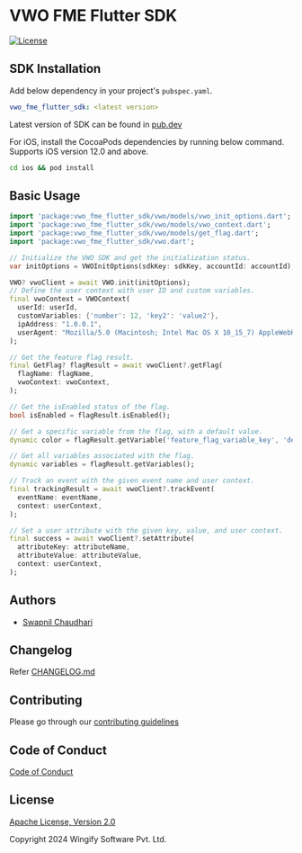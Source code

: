 # VWO FME Flutter SDK

[![License](https://img.shields.io/badge/License-Apache%202.0-blue.svg)](http://www.apache.org/licenses/LICENSE-2.0)

## SDK Installation

Add below dependency in your project's `pubspec.yaml`.

```yaml
vwo_fme_flutter_sdk: <latest version>
```

Latest version of SDK can be found in [pub.dev](https://pub.dev/packages/vwo-fme-flutter-sdk)

For iOS, install the CocoaPods dependencies by running below command. Supports iOS version 12.0 and above.

```bash
cd ios && pod install
```

## Basic Usage

```dart
import 'package:vwo_fme_flutter_sdk/vwo/models/vwo_init_options.dart';
import 'package:vwo_fme_flutter_sdk/vwo/models/vwo_context.dart';
import 'package:vwo_fme_flutter_sdk/vwo/models/get_flag.dart';
import 'package:vwo_fme_flutter_sdk/vwo.dart';

// Initialize the VWO SDK and get the initialization status.
var initOptions = VWOInitOptions(sdkKey: sdkKey, accountId: accountId);

VWO? vwoClient = await VWO.init(initOptions);
// Define the user context with user ID and custom variables.
final vwoContext = VWOContext(
  userId: userId,
  customVariables: {'number': 12, 'key2': 'value2'},
  ipAddress: "1.0.0.1",
  userAgent: "Mozilla/5.0 (Macintosh; Intel Mac OS X 10_15_7) AppleWebKit/537.36 (HTML, like Gecko) Chrome/131.0.0.0 Safari/537.36",
);

// Get the feature flag result.
final GetFlag? flagResult = await vwoClient?.getFlag(
  flagName: flagName,
  vwoContext: vwoContext,
);

// Get the isEnabled status of the flag.
bool isEnabled = flagResult.isEnabled();

// Get a specific variable from the flag, with a default value.
dynamic color = flagResult.getVariable('feature_flag_variable_key', 'default_value');

// Get all variables associated with the flag.
dynamic variables = flagResult.getVariables();

// Track an event with the given event name and user context.
final trackingResult = await vwoClient?.trackEvent(
  eventName: eventName,
  context: userContext,
);

// Set a user attribute with the given key, value, and user context.
final success = await vwoClient?.setAttribute(
  attributeKey: attributeName,
  attributeValue: attributeValue,
  context: userContext,
);
```

## Authors

* [Swapnil Chaudhari](https://github.com/swapnilWingify)

## Changelog

Refer [CHANGELOG.md](https://github.com/wingify/vwo-fme-flutter-sdk/blob/master/CHANGELOG.md)

## Contributing

Please go through our [contributing guidelines](https://github.com/wingify/vwo-fme-flutter-sdk/blob/master/CONTRIBUTING.md)

## Code of Conduct

[Code of Conduct](https://github.com/wingify/vwo-fme-flutter-sdk/blob/master/CODE_OF_CONDUCT.md)

## License

[Apache License, Version 2.0](https://github.com/wingify/vwo-fme-flutter-sdk/blob/master/LICENSE)

Copyright 2024 Wingify Software Pvt. Ltd.
